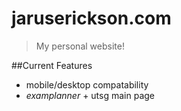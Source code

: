 # jaruserickson.com
>My personal website!

##Current Features
- mobile/desktop compatability
- _examplanner_ + utsg main page